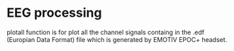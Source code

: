 # EEG processing

plotall function is for plot all the channel signals containg 
in the .edf (Europian Data Format) file which is generated 
by EMOTIV EPOC+ headset.

